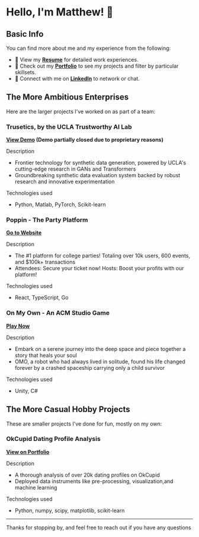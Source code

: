 # Hello, I'm Matthew! 👋

## Basic Info

You can find more about me and my experience from the following:

- 📄 View my **[Resume](https://www.yangmatthew.com/resume)** for detailed work experiences.
- 🎨 Check out my **[Portfolio](https://www.yangmatthew.com/)** to see my projects and filter by particular skillsets.
- 💼 Connect with me on **[LinkedIn](https://www.linkedin.com/in/matthew-yang-91291a168/)** to network or chat.

## The More Ambitious Enterprises 

Here are the larger projects I've worked on as part of a team:

### Trusetics, by the UCLA Trustworthy AI Lab
**[View Demo](https://github.com/skematt/skematt/edit/main/README.md) (Demo partially closed due to proprietary reasons)**

Description
- Frontier technology for synthetic data generation, powered by UCLA's cutting-edge research in GANs and Transformers
- Groundbreaking synthetic data evaluation system backed by robust research and innovative experimentation

Technologies used
- Python, Matlab, PyTorch, Scikit-learn

### Poppin - The Party Platform
**[Go to Website](https://joinpoppin.com/)**

Description
- The #1 platform for college parties! Totaling over 10k users, 600 events, and $100k+ transactions
- Attendees: Secure your ticket now! Hosts: Boost your profits with our platform!

Technologies used
- React, TypeScript, Go

### On My Own - An ACM Studio Game
**[Play Now](https://kmbusybee.itch.io/on-my-own)**

Description
- Embark on a serene journey into the deep space and piece together a story that heals your soul
- OMO, a robot who had always lived  in solitude, found his life changed forever by a crashed spaceship carrying only a child survivor

Technologies used
- Unity, C#

## The More Casual Hobby Projects

These are smaller projects I've done for fun, mostly on my own:

### OkCupid Dating Profile Analysis
**[View on Portfolio](https://www.yangmatthew.com/okcupid-analysis)**

Description
- A thorough analysis of over 20k dating profiles on OkCupid
- Deployed data instruments like pre-processing, visualization,and machine learning

Technologies used
- Python, numpy, scipy, matplotlib, scikit-learn


---

Thanks for stopping by, and feel free to reach out if you have any questions

